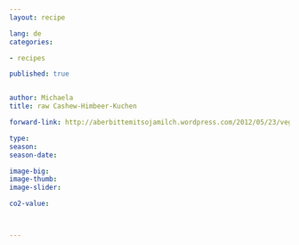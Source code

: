 ```yaml
---
layout: recipe

lang: de
categories:

- recipes

published: true


author: Michaela
title: raw Cashew-Himbeer-Kuchen 

forward-link: http://aberbittemitsojamilch.wordpress.com/2012/05/23/veganer-und-roher-cashew-himbeer-kuchen-ohne-zuckerzusatz/

type: 
season: 
season-date:  

image-big: 
image-thumb: 
image-slider: 

co2-value: 



---
```

